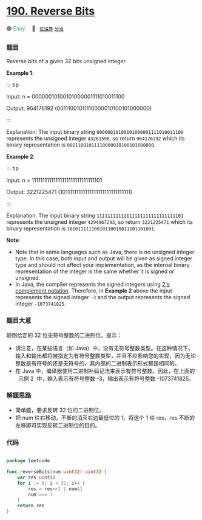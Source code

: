 # [190. Reverse Bits](https://leetcode.com/problems/reverse-bits/)

🟢 <font color=#15bd66>Esay</font>&emsp; 🔖&ensp; [`位运算`](../solution/bit-manipulation.md) [`分治`](../solution/divide-and-conquer.md)

### 题目

Reverse bits of a given 32 bits unsigned integer.

**Example 1**:

::: tip

Input: n = 00000010100101000001111010011100

Output: 964176192 (00111001011110000010100101000000)

:::

Explanation: The input binary string `00000010100101000001111010011100` represents the unsigned integer `43261596`, so return `964176192` which its binary representation is `00111001011110000010100101000000`.

**Example 2**:

::: tip

Input: n = 11111111111111111111111111111101

Output: 3221225471 (10111111111111111111111111111111)

:::

Explanation: The input binary string `11111111111111111111111111111101` represents the unsigned integer `4294967293`, so return `3221225471` which its binary representation is `10101111110010110010011101101001`.

**Note**:

- Note that in some languages such as Java, there is no unsigned integer type. In this case, both input and output will be given as signed integer type and should not affect your implementation, as the internal binary representation of the integer is the same whether it is signed or unsigned.
- In Java, the compiler represents the signed integers using [2's complement notation](https://en.wikipedia.org/wiki/Two%27s_complement). Therefore, in **Example 2** above the input represents the signed integer `-3` and the output represents the signed integer `-1073741825`.

### 题目大意

颠倒给定的 32 位无符号整数的二进制位。提示：

- 请注意，在某些语言（如 Java）中，没有无符号整数类型。在这种情况下，输入和输出都将被指定为有符号整数类型，并且不应影响您的实现，因为无论整数是有符号的还是无符号的，其内部的二进制表示形式都是相同的。
- 在 Java 中，编译器使用二进制补码记法来表示有符号整数。因此，在上面的   示例 2  中，输入表示有符号整数 -3，输出表示有符号整数 -1073741825。

### 解题思路

- 简单题，要求反转 32 位的二进制位。
- 把 num 往右移动，不断的消灭右边最低位的 1，将这个 1 给 res，res 不断的左移即可实现反转二进制位的目的。

### 代码

```go

package leetcode

func reverseBits(num uint32) uint32 {
	var res uint32
	for i := 0; i < 32; i++ {
		res = res<<1 | num&1
		num >>= 1
	}
	return res
}

```
